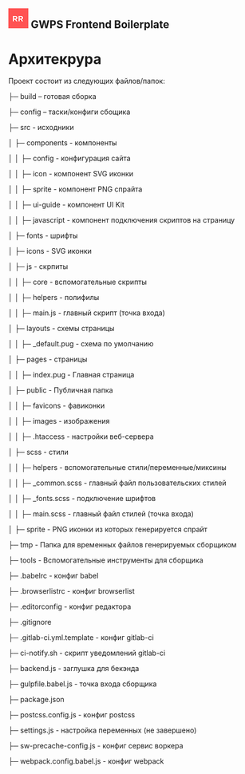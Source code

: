 ## ![GWPS Frontend Boilerplate](rr-logo.png) GWPS Frontend Boilerplate

# Архитекрура

Проект состоит из следующих файлов/папок:


├─ build  – готовая сборка

├─ config – таски/конфиги сбощика

├─ src - исходники

│   ├─ components - компоненты

│   │   ├─ config - конфигурация сайта

│   │   ├─ icon - компонент SVG  иконки

│   │   ├─ sprite - компонент PNG  спрайта

│   │   ├─ ui-guide - компонент UI  Kit

│   │   ├─ javascript - компонент подключения скриптов на страницу

│   ├─ fonts  - шрифты

│   ├─ icons - SVG  иконки

│   ├─ js - скрпиты

│   │   ├─ core - вспомогательные скрипты

│   │   ├─ helpers - полифилы

│   │   ├─ main.js - главный скрипт (точка входа)

│   ├─ layouts - схемы страницы

│   │   ├─ _default.pug - схема по умолчанию

│   ├─ pages - страницы

│   │   ├─ index.pug - Главная страница

│   ├─ public - Публичная папка

│   │   ├─ favicons - фавиконки

│   │   ├─ images - изображения

│   │   ├─ .htaccess - настройки веб-сервера

│   ├─ scss - стили

│   │   ├─ helpers - вспомогательные стили/переменные/миксины

│   │   ├─ _common.scss - главный файл пользовательских стилей

│   │   ├─ _fonts.scss - подключение шрифтов

│   │   ├─ main.scss - главный файл стилей (точка входа)

│   ├─ sprite - PNG иконки из которых генерируется спрайт

├─ tmp - Папка для временных файлов генерируемых сборщиком

├─ tools - Вспомогательные инструменты для сборщика

├─ .babelrc - конфиг babel

├─ .browserlistrc - конфиг browserlist

├─ .editorconfig - конфиг редактора

├─ .gitignore

├─ .gitlab-ci.yml.template  - конфиг gitlab-ci

├─ ci-notify.sh  - скрипт  уведомлений gitlab-ci

├─ backend.js - заглушка для бекэнда

├─ gulpfile.babel.js  - точка  входа  сборщика

├─ package.json

├─ postcss.config.js - конфиг postcss

├─ settings.js - настройка переменных (не завершено)

├─ sw-precache-config.js - конфиг сервис воркера

├─ webpack.config.babel.js - конфиг webpack